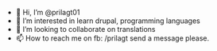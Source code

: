 - 👋 Hi, I’m @prilagt01
- 👀 I’m interested in learn drupal, programming languages
- 💞️ I’m looking to collaborate on translations
- 📫 How to reach me on fb: /prilagt  send a message please.

<!---
prilagt01/prilagt01 is a ✨ special ✨ repository because its `README.md` (this file) appears on your GitHub profile.
You can click the Preview link to take a look at your changes.
--->
